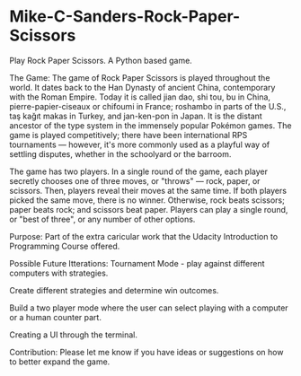 # Mike-C-Sanders-Rock-Paper-Scissors
Play Rock Paper Scissors. A Python based game.

The Game:
The game of Rock Paper Scissors is played throughout the world. It dates back to the Han Dynasty of ancient China, contemporary with the Roman Empire. Today it is called jian dao, shi tou, bu in China, pierre-papier-ciseaux or chifoumi in France; roshambo in parts of the U.S., taş kağıt makas in Turkey, and jan-ken-pon in Japan. It is the distant ancestor of the type system in the immensely popular Pokémon games. The game is played competitively; there have been international RPS tournaments — however, it's more commonly used as a playful way of settling disputes, whether in the schoolyard or the barroom.

The game has two players. In a single round of the game, each player secretly chooses one of three moves, or "throws" — rock, paper, or scissors. Then, players reveal their moves at the same time. If both players picked the same move, there is no winner. Otherwise, rock beats scissors; paper beats rock; and scissors beat paper. Players can play a single round, or "best of three", or any number of other options.

Purpose:
Part of the extra caricular work that the Udacity Introduction to Programming Course offered.

Possible Future Itterations:
Tournament Mode - play against different computers with strategies.

Create different strategies and determine win outcomes. 

Build a two player mode where the user can select playing with a computer or a human counter part.

Creating a UI through the terminal.

Contribution:
Please let me know if you have ideas or suggestions on how to better expand the game.
